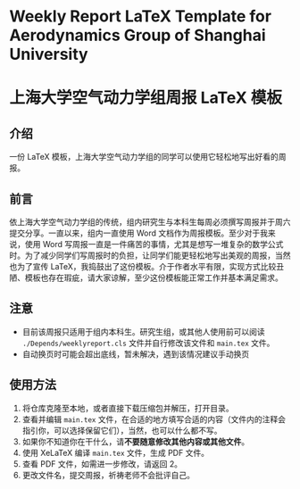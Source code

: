 # Weekly Report LaTeX Template for Aerodynamics Group of Shanghai University

# 上海大学空气动力学组周报 LaTeX 模板

## 介绍

一份 LaTeX 模板，上海大学空气动力学组的同学可以使用它轻松地写出好看的周报。

## 前言

依上海大学空气动力学组的传统，组内研究生与本科生每周必须撰写周报并于周六提交分享。一直以来，组内一直使用 Word 文档作为周报模板。至少对于我来说，使用 Word 写周报一直是一件痛苦的事情，尤其是想写一堆复杂的数学公式时。为了减少同学们写周报时的负担，让同学们能更轻松地写出美观的周报，当然也为了宣传 LaTeX，我捣鼓出了这份模板。介于作者水平有限，实现方式比较丑陋、模板也存在瑕疵，请大家谅解，至少这份模板能正常工作并基本满足需求。

## 注意

- 目前该周报只适用于组内本科生。研究生组，或其他人使用前可以阅读 `./Depends/weeklyreport.cls` 文件并自行修改该文件和 `main.tex` 文件。
- 自动换页时可能会超出底线，暂未解决，遇到该情况建议手动换页

## 使用方法

1. 将仓库克隆至本地，或者直接下载压缩包并解压，打开目录。
2. 查看并编辑 `main.tex` 文件，在合适的地方填写合适的内容（文件内的注释会指引你，可以选择保留它们），当然，也可以什么都不写。
3. 如果你不知道你在干什么，请**不要随意修改其他内容或其他文件**。
4. 使用 XeLaTeX 编译 `main.tex` 文件，生成 PDF 文件。
5. 查看 PDF 文件，如需进一步修改，请返回 2。
6. 更改文件名，提交周报，祈祷老师不会批评自己。
